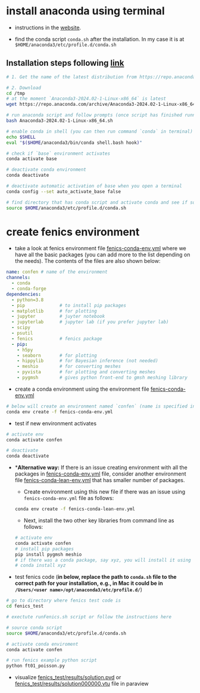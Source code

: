 # install anaconda using terminal

- instructions in the [website](https://www.digitalocean.com/community/tutorials/how-to-install-anaconda-on-ubuntu-18-04-quickstart).

- find the conda script `conda.sh` after the installation. In my case it is at `$HOME/anaconda3/etc/profile.d/conda.sh`

## Installation steps following [link](https://www.digitalocean.com/community/tutorials/how-to-install-anaconda-on-ubuntu-18-04-quickstart)

```sh
# 1. Get the name of the latest distribution from https://repo.anaconda.com/archive/

# 2. Download 
cd /tmp
# at the moment `Anaconda3-2024.02-1-Linux-x86_64` is latest
wget https://repo.anaconda.com/archive/Anaconda3-2024.02-1-Linux-x86_64.sh

# run anaconda script and follow prompts (once script has finished running, at the end it will show the path where conda is installed; usually it is at ${HOME}/anaconda3)
bash Anaconda3-2024.02-1-Linux-x86_64.sh

# enable conda in shell (you can then run command `conda` in terminal)
echo $SHELL
eval "$($HOME/anaconda3/bin/conda shell.bash hook)"

# check if `base` environment activates
conda activate base

# deactivate conda environment
conda deactivate

# deactivate automatic activation of base when you open a terminal
conda config --set auto_activate_base false

# find directory that has conda script and activate conda and see if source works
source $HOME/anaconda3/etc/profile.d/conda.sh
```

# create fenics environment

- take a look at fenics environment file [fenics-conda-env.yml](fenics-conda-env.yml) where we have all the basic packages (you can add more to the list depending on the needs). The contents of the files are also shown below:
```yml
name: confen # name of the environment
channels:
  - conda
  - conda-forge
dependencies:
  - python=3.8
  - pip             # to install pip packages
  - matplotlib      # for plotting
  - jupyter         # juyter notebook
  - jupyterlab      # jupyter lab (if you prefer jupyter lab)
  - scipy
  - psutil
  - fenics          # fenics package
  - pip:
    - h5py
    - seaborn       # for plotting
    - hippylib      # for Bayesian inference (not needed)
    - meshio        # for converting meshes
    - pyvista       # for plotting and converting meshes
    - pygmsh        # gives python front-end to gmsh meshing library
```

- create a conda environment using the environment file [fenics-conda-env.yml](fenics-conda-env.yml)
```sh
# below will create an environment named `confen` (name is specified in the environment file `fenics-conda-env.yml`)
conda env create -f fenics-conda-env.yml 
```

- test if new environment activates
```sh
# activate env
conda activate confen

# deactivate
conda deactivate
```


- ***Alternative way:** If there is an issue creating environment with all the packages in [fenics-conda-env.yml](fenics-conda-env.yml) file, consider another environment file [fenics-conda-lean-env.yml](fenics-conda-lean-env.yml) that has smaller number of packages. 
  - Create environment using this new file if there was an issue using `fenics-conda-env.yml` file as follows:
  ```sh
  conda env create -f fenics-conda-lean-env.yml 
  ```
  - Next, install the two other key libraries from command line as follows:
  ```sh
  # activate env
  conda activate confen
  # install pip packages
  pip install pygmsh meshio
  # if there was a conda package, say xyz, you will install it using
  # conda install xyz
  ```

- test fenics code (**in below, replace the path to `conda.sh` file to the correct path for your installation, e.g., in Mac it could be in `/Users/<user name>/opt/anaconda3/etc/profile.d/`**)
```sh
# go to directory where fenics test code is
cd fenics_test

# exectute runFenics.sh script or follow the instructions here

# source conda script
source $HOME/anaconda3/etc/profile.d/conda.sh

# activate conda enviroment
conda activate confen

# run fenics example python script
python ft01_poisson.py
```

- visualize [fenics_test/results/solution.pvd](fenics_test/results/solution.pvd) or [fenics_test/results/solution000000.vtu](fenics_test/results/solution000000.vtu) file in paraview
